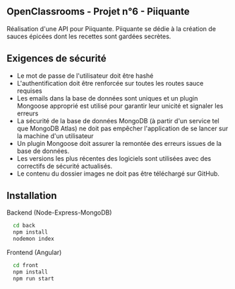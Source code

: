 ## OpenClassrooms - Projet n°6 - Piiquante

Réalisation d'une API pour Piiquante. Piiquante se dédie à la création de sauces épicées dont les recettes sont gardées secrètes.

## Exigences de sécurité

- Le mot de passe de l'utilisateur doit être hashé
- L'authentification doit être renforcée sur toutes les routes sauce requises
- Les emails dans la base de données sont uniques et un plugin Mongoose approprié est utilisé pour garantir leur unicité et signaler les erreurs
- La sécurité de la base de données MongoDB (à partir d'un service tel que MongoDB Atlas) ne doit pas empêcher l'application de se lancer sur la machine d'un utilisateur
- Un plugin Mongoose doit assurer la remontée des erreurs issues de la base de données.
- Les versions les plus récentes des logiciels sont utilisées avec des correctifs de sécurité actualisés.
- Le contenu du dossier images ne doit pas être téléchargé sur GitHub.


## Installation

Backend (Node-Express-MongoDB)
```bash
  cd back
  npm install
  nodemon index
```

Frontend (Angular)
```bash
  cd front
  npm install
  npm run start
```
